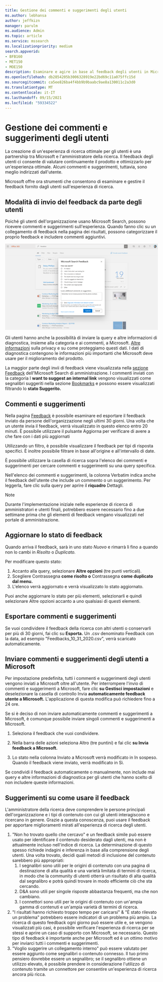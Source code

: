 ```yaml
---
title: Gestione dei commenti e suggerimenti degli utenti
ms.author: lebhansa
author: jeffkizn
manager: parulm
ms.audience: Admin
ms.topic: article
ms.service: mssearch
ms.localizationpriority: medium
search.appverid:
- BFB160
- MET150
- MOE150
description: Esaminare e agire in base al feedback degli utenti in Microsoft Search
ms.openlocfilehash: db2854205b3006328919e22bd69c11a075ffc15d
ms.sourcegitcommit: ca5ee826ba4f4bb9b9baabc9ae8a130011c2a3d0
ms.translationtype: MT
ms.contentlocale: it-IT
ms.lasthandoff: 09/15/2021
ms.locfileid: "59334522"
---
```

# <a name="managing-user-feedback"></a>Gestione dei commenti e suggerimenti degli utenti

La creazione di un'esperienza di ricerca ottimale per gli utenti è una partnership tra Microsoft e l'amministratore della ricerca. Il feedback degli utenti ci consente di valutare continuamente il prodotto e ottimizzarlo per un'esperienza ottimale. Alcuni commenti e suggerimenti, tuttavia, sono meglio indirizzati dall'utente.

Microsoft offre ora strumenti che consentono di esaminare e gestire il feedback fornito dagli utenti sull'esperienza di ricerca.

## <a name="how-users-submit-feedback"></a>Modalità di invio del feedback da parte degli utenti

Poiché gli utenti dell'organizzazione usano Microsoft Search, possono ricevere commenti e suggerimenti sull'esperienza. Quando fanno clic su un collegamento di feedback nella pagina dei risultati, possono categorizzare il proprio feedback e includere commenti aggiuntivi.

![Modulo di feedback globale.](media/feedback/feedback-global-dialog.png)

Gli utenti hanno anche la possibilità di inviare la query e altre informazioni di diagnostica, insieme alla categoria e ai commenti, a Microsoft. [Altre informazioni](https://privacy.microsoft.com/en-US/privacystatement) sulla privacy e su come proteggiamo questi dati. I dati di diagnostica contengono le informazioni più importanti che Microsoft deve usare per il miglioramento del prodotto.

La maggior parte degli invii di feedback viene visualizzata nella [sezione Feedback](https://admin.microsoft.com/Adminportal/Home#/MicrosoftSearch/feedback) dell'Microsoft Search di amministrazione. I commenti inviati con la categoria I **want to suggest an internal link** vengono visualizzati come segnalibri suggeriti nella sezione [Bookmarks](https://admin-ignite.microsoft.com/Adminportal/Home#/MicrosoftSearch/bookmarks) e possono essere visualizzati filtrando lo **stato Suggerito.**

## <a name="review-feedback"></a>Commenti e suggerimenti

Nella pagina [Feedback](https://admin.microsoft.com/Adminportal/Home#/MicrosoftSearch/feedback) è possibile esaminare ed esportare il feedback inviato da persone dell'organizzazione negli ultimi 30 giorni. Una volta che un utente invia il feedback, verrà visualizzato in questo elenco entro 20 minuti. È possibile utilizzare il pulsante Aggiorna per verificare di avere a che fare con i dati più aggiornati

Utilizzando un filtro, è possibile visualizzare il feedback per tipi di risposta specifici. È inoltre possibile filtrare in base all'origine e all'intervallo di date.

È possibile utilizzare la casella di ricerca sopra l'elenco dei commenti e suggerimenti per cercare commenti e suggerimenti su una query specifica.

Nell'elenco dei commenti e suggerimenti, la colonna Verbatim indica anche il feedback dell'utente che include un commento o un suggerimento. Per leggerla, fare clic sulla query per aprire il **riquadro** Dettagli.

>[!NOTE]
>Durante l'implementazione iniziale nelle esperienze di ricerca di amministratori e utenti finali, potrebbero essere necessario fino a due settimane prima che gli elementi di feedback vengano visualizzati nel portale di amministrazione.

## <a name="update-feedback-state"></a>Aggiornare lo stato di feedback

Quando arriva il feedback, sarà in uno stato *Nuovo* e rimarrà lì fino a quando non lo cambi in *Risolto* o *Duplicato.*

Per modificare questo stato:

1. Accanto alla query, selezionare **Altre opzioni** (tre punti verticali).
1. Scegliere Contrassegna **come risolto o** Contrassegna **come duplicato dal menu.**
1. L'elenco verrà aggiornato e verrà visualizzato lo stato aggiornato.

Puoi anche aggiornare lo stato per più elementi, selezionarli e quindi selezionare Altre opzioni accanto a uno qualsiasi di questi elementi.

## <a name="export-feedback"></a>Esportare commenti e suggerimenti

Se vuoi condividere il feedback della ricerca con altri utenti o conservarli per più di 30 giorni, fai clic su **Esporta.** Un .csv denominato Feedback con la data, ad esempio "Feedbacks_10_31_2020.csv", verrà scaricato automaticamente.

## <a name="send-user-feedback-to-microsoft"></a>Inviare commenti e suggerimenti degli utenti a Microsoft

Per impostazione predefinita, tutti i commenti e suggerimenti degli utenti vengono inviati a Microsoft oltre all'utente. Per interrompere l'invio di commenti e suggerimenti a Microsoft, fare clic **su Gestisci impostazioni** e deselezionare la casella di controllo Invia **automaticamente feedback utente a Microsoft.** L'applicazione di questa modifica può richiedere fino a 24 ore.

Se si è deciso di non inviare automaticamente commenti e suggerimenti a Microsoft, è comunque possibile inviare singoli commenti e suggerimenti a Microsoft.

1. Seleziona il feedback che vuoi condividere.
1. Nella barra delle azioni seleziona Altro (tre puntini) e fai clic **su Invia feedback a Microsoft.**

1. Lo stato nella colonna Inviato a Microsoft verrà modificato in In sospeso. Quando il feedback viene inviato, verrà modificato in Sì.

Se condividi il feedback automaticamente o manualmente, non include mai query e altre informazioni di diagnostica per gli utenti che hanno scelto di non includere queste informazioni.

## <a name="suggestions-on-how-to-use-feedback"></a>Suggerimenti su come usare il feedback

L'amministratore della ricerca deve comprendere le persone principali dell'organizzazione e i tipi di contenuto con cui gli utenti interagiscono e ricercano in genere. Grazie a questa conoscenza, puoi usare il feedback per apportare miglioramenti mirati all'esperienza di ricerca degli utenti.

1. "Non ho trovato quello che cercavo" e un feedback simile può essere usato per identificare il contenuto desiderato dagli utenti, ma non è attualmente incluso nell'indice di ricerca. La determinazione di questo spesso richiede indagini e inferenza in base alla comprensione degli utenti. Una volta trovato, decidi quali metodi di inclusione del contenuto sarebbero più appropriati:
    1. I segnalibri sono utili per le origini di contenuto con una pagina di destinazione di alta qualità e una varietà limitata di termini di ricerca, in modo che la community di utenti otterrà un risultato di alta qualità dal segnalibro e potrà quindi trovare in modo efficiente ciò che sta cercando.
    1. D&A sono utili per singole risposte abbastanza frequenti, ma che non cambiano.
    1. I connettori sono utili per le origini di contenuto con un'ampia gamma di contenuti e un'ampia varietà di termini di ricerca.
1. "I risultati hanno richiesto troppo tempo per caricarsi" & "È stato rilevato un problema" potrebbero essere indicatori di un problema più ampio. La ricerca di questo feedback ogni giorno può essere utile e, se vengono visualizzati più casi, è possibile verificare l'esperienza di ricerca per se stessi e aprire un caso di supporto con Microsoft, se necessario. Questo tipo di feedback è importante anche per Microsoft ed è un ottimo motivo per inviarci tutti i commenti e suggerimenti.
1. "Voglio suggerire un collegamento interno" può essere valutato per essere aggiunto come segnalibri o contenuto connesso. Il tuo primo pensiero dovrebbe essere un segnalibro; se il segnalibro ottiene un utilizzo elevato, è possibile prendere in considerazione l'utilizzo di contenuto tramite un connettore per consentire un'esperienza di ricerca ancora più ricca.
